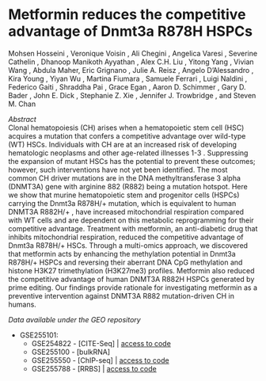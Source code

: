 # Metformin reduces the competitive advantage of Dnmt3a R878H HSPCs

Mohsen Hosseini , Veronique Voisin , Ali Chegini , Angelica Varesi , Severine Cathelin ,
Dhanoop Manikoth Ayyathan , Alex C.H. Liu , Yitong Yang , Vivian Wang , Abdula Maher,
Eric Grignano , Julie A. Reisz , Angelo D’Alessandro , Kira Young , Yiyan Wu , Martina
Fiumara , Samuele Ferrari , Luigi Naldini , Federico Gaiti , Shraddha Pai , Grace Egan ,
Aaron D. Schimmer , Gary D. Bader , John E. Dick , Stephanie Z. Xie , Jennifer J.
Trowbridge , and Steven M. Chan 

*Abstract* <br>
Clonal hematopoiesis (CH) arises when a hematopoietic stem cell (HSC) acquires a mutation
that confers a competitive advantage over wild-type (WT) HSCs. Individuals with CH are at an
increased risk of developing hematologic neoplasms and other age-related illnesses 1-3 .
Suppressing the expansion of mutant HSCs has the potential to prevent these outcomes;
however, such interventions have not yet been identified. The most common CH driver
mutations are in the DNA methyltransferase 3 alpha (DNMT3A) gene with arginine 882 (R882)
being a mutation hotspot. Here we show that murine hematopoietic stem and progenitor cells
(HSPCs) carrying the Dnmt3a R878H/+ mutation, which is equivalent to human DNMT3A R882H/+ , have
increased mitochondrial respiration compared with WT cells and are dependent on this metabolic
reprogramming for their competitive advantage. Treatment with metformin, an anti-diabetic drug
that inhibits mitochondrial respiration, reduced the competitive advantage of Dnmt3a R878H/+ HSCs.
Through a multi-omics approach, we discovered that metformin acts by enhancing the
methylation potential in Dnmt3a R878H/+ HSPCs and reversing their aberrant DNA CpG methylation
and histone H3K27 trimethylation (H3K27me3) profiles. Metformin also reduced the
competitive advantage of human DNMT3A R882H HSPCs generated by prime editing. Our findings
provide rationale for investigating metformin as a preventive intervention against DNMT3A R882
mutation-driven CH in humans.

*Data available under the GEO repository* <br>
 * GSE255101:
   *  GSE254822 - [CITE-Seq] | [access to code](https://github.com/veroniquevoisin/DNMT3a/blob/main/scRNA.md)
   * GSE255100 - [bulkRNA]
   * GSE255550 - [ChIP-seq] | [access to code](https://github.com/veroniquevoisin/DNMT3a/blob/main/chipseq.md)
   * GSE255788 - [RRBS] | [access to code](https://github.com/veroniquevoisin/DNMT3a/blob/main/RRBS.md)

